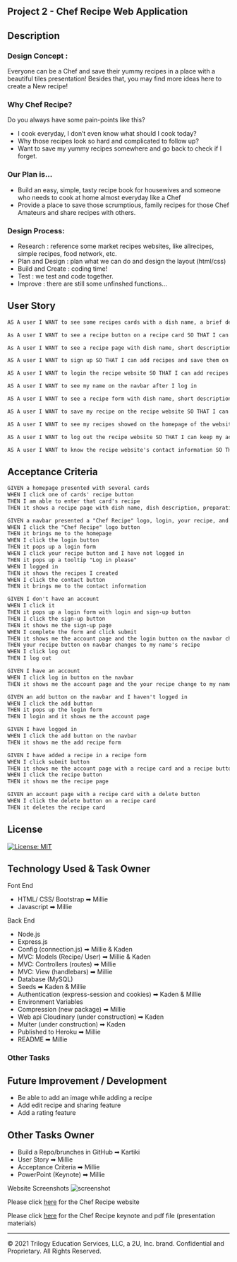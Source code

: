 ## Project 2 - Chef Recipe Web Application

## Description

### Design Concept :

Everyone can be a Chef and save their yummy recipes in a place with a beautiful tiles presentation! Besides that, you may find more ideas here to create a New recipe!

### Why Chef Recipe?

Do you always have some pain-points like this?

- I cook everyday, I don’t even know what should I cook today?
- Why those recipes look so hard and complicated to follow up?
- Want to save my yummy recipes somewhere and go back to check if I forget.

### Our Plan is…

- Build an easy, simple, tasty recipe book for housewives and someone who needs to cook at home almost everyday like a Chef
- Provide a place to save those scrumptious, family recipes for those Chef Amateurs and share recipes with others.

### Design Process:

- Research : reference some market recipes websites, like allrecipes, simple recipes, food network, etc.
- Plan and Design : plan what we can do and design the layout (html/css)
- Build and Create : coding time!
- Test : we test and code together.
- Improve : there are still some unfinshed functions...

## User Story

```md
AS A user I WANT to see some recipes cards with a dish name, a brief description and chef name SO THAT I can have an idea about what I can cook today

As A user I WANT to see a recipe button on a recipe card SO THAT I can click it to enter a recipe page

As A user I WANT to see a recipe page with dish name, short description, prep and cooking time, ingredients, directions, and nutrition facts

AS A user I WANT to sign up SO THAT I can add recipes and save them on the recipe website

AS A user I WANT to login the recipe website SO THAT I can add recipes and save them on the recipe website

AS A user I WANT to see my name on the navbar after I log in

AS A user I WANT to see a recipe form with dish name, short description, prep and cooking time, ingredients, directions, and nutrition facts colums SO THAT I can add a recipe

AS A user I WANT to save my recipe on the recipe website SO THAT I can go back to check my recipes whenever I want

AS A user I WANT to see my recipes showed on the homepage of the website SO THAT I can share my recipes with others

AS A user I WANT to log out the recipe website SO THAT I can keep my account safe

AS A user I WANT to know the recipe website's contact information SO THAT I can contact the recipe website
```

## Acceptance Criteria

```md
GIVEN a homepage presented with several cards
WHEN I click one of cards' recipe button
THEN I am able to enter that card's recipe
THEN it shows a recipe page with dish name, dish description, preparation & cooking time, ingredients, directions with 4 steps, and then nutrition facts

GIVEN a navbar presented a "Chef Recipe" logo, login, your recipe, and contact buttons
WHEN I click the "Chef Recipe" logo button
THEN it brings me to the homepage
WHEN I click the login button
THEN it pops up a login form
WHEN I click your recipe button and I have not logged in
THEN it pops up a tooltip "Log in please"
WHEN I logged in
THEN it shows the recipes I created
WHEN I click the contact button
THEN it brings me to the contact information

GIVEN I don't have an account
WHEN I click it
THEN it pops up a login form with login and sign-up button
THEN I click the sign-up button
THEN it shows me the sign-up page
WHEN I complete the form and click submit
THEN it shows me the account page and the login button on the navbar changes to log out
THEN your recipe button on navbar changes to my name's recipe  
WHEN I click log out
THEN I log out

GIVEN I have an account
WHEN I click log in button on the navbar
THEN it shows me the account page and the your recipe change to my name's recipe

GIVEN an add button on the navbar and I haven't logged in
WHEN I click the add button
THEN it pops up the login form
THEN I login and it shows me the account page

GIVEN I have logged in
WHEN I click the add button on the navbar
THEN it shows me the add recipe form

GIVEN I have added a recipe in a recipe form
WHEN I click submit button
THEN it shows me the account page with a recipe card and a recipe button
WHEN I click the recipe button
THEN it shows me the recipe page

GIVEN an account page with a recipe card with a delete button
WHEN I click the delete button on a recipe card
THEN it deletes the recipe card
```

## License

[![License: MIT](https://img.shields.io/badge/License-MIT-yellow.svg)](https://opensource.org/licenses/MIT)

## Technology Used & Task Owner

Font End

- HTML/ CSS/ Bootstrap ➡ Millie
- Javascript ➡ Millie

Back End

- Node.js
- Express.js
- Config (connection.js) ➡ Millie & Kaden
- MVC: Models (Recipe/ User) ➡ Millie & Kaden
- MVC: Controllers (routes) ➡ Millie
- MVC: View (handlebars) ➡ Millie
- Database (MySQL)
- Seeds ➡ Kaden & Millie
- Authentication (express-session and cookies) ➡ Kaden & Millie
- Environment Variables
- Compression (new package) ➡ Millie
- Web api Cloudinary (under construction) ➡ Kaden
- Multer (under construction) ➡ Kaden
- Published to Heroku ➡ Millie
- README ➡ Millie

### Other Tasks

## Future Improvement / Development

- Be able to add an image while adding a recipe
- Add edit recipe and sharing feature
- Add a rating feature

## Other Tasks Owner

- Build a Repo/brunches in GitHub ➡ Kartiki
- User Story ➡ Millie
- Acceptance Criteria ➡ Millie
- PowerPoint (Keynote) ➡ Millie

Website Screenshots
![screenshot](./assets/chef-recipe.png)

Please click [here](https://chef-recipe-1.herokuapp.com/) for the Chef Recipe website

Please click [here](https://drive.google.com/drive/folders/1X7Lffj1-SK8XnmeGp2y7EchXb7nExpmG?usp=sharing) for the Chef Recipe keynote and pdf file (presentation materials)

---

© 2021 Trilogy Education Services, LLC, a 2U, Inc. brand. Confidential and Proprietary. All Rights Reserved.
